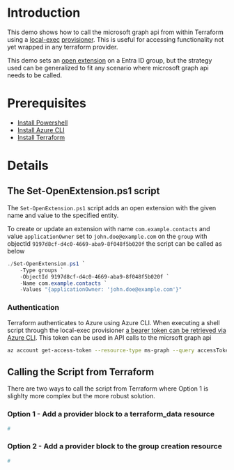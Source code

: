 # Introduction
This demo shows how to call the microsoft graph api from within Terraform using a [local-exec](https://developer.hashicorp.com/terraform/language/resources/provisioners/local-exec) [provisioner](https://developer.hashicorp.com/terraform/language/resources/provisioners/syntax). This is useful for accessing functionality not yet wrapped in any terraform provider.

This demo sets an [open extension](https://learn.microsoft.com/en-us/graph/extensibility-open-users) on a Entra ID group, but the strategy used can be generalized to fit any scenario where microsoft graph api needs to be called.

# Prerequisites
- [Install Powershell](https://learn.microsoft.com/en-us/powershell/scripting/install/installing-powershell)
- [Install Azure CLI](https://learn.microsoft.com/en-us/cli/azure/install-azure-cli)
- [Install Terraform](https://developer.hashicorp.com/terraform/install)

# Details

## The Set-OpenExtension.ps1 script
The `Set-OpenExtension.ps1` script adds an open extension with the given name and value to the specified entity.

To create or update an extension with name `com.example.contacts` and value `applicationOwner` set to `john.doe@example.com` on the `group` with objectId `9197d8cf-d4c0-4669-aba9-8f048f5b020f` the script can be called as below

```powershell
./Set-OpenExtension.ps1 `
    -Type groups `
    -ObjectId 9197d8cf-d4c0-4669-aba9-8f048f5b020f `
    -Name com.example.contacts `
    -Values "{applicationOwner: 'john.doe@example.com'}"
```

### Authentication

Terraform authenticates to Azure using Azure CLI. When executing a shell script through the local-exec provisioner [a bearer token can be retrieved via Azure CLI](https://learn.microsoft.com/en-us/cli/azure/account?view=azure-cli-latest#az-account-get-access-token). This token can be used in API calls to the micrsoft graph api

```sh
az account get-access-token --resource-type ms-graph --query accessToken -o tsv
```

## Calling the Script from Terraform
There are two ways to call the script from Terraform where Option 1 is slighlty more complex but the more robust solution.

### Option 1 - Add a provider block to a terraform_data resource

```powershell
#
```

### Option 2 - Add a provider block to the group creation resource

```powershell
#
```


